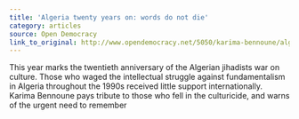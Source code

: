 ```yaml
---
title: 'Algeria twenty years on: words do not die'
category: articles
source: Open Democracy
link_to_original: http://www.opendemocracy.net/5050/karima-bennoune/algeria-twenty-years-on-words-do-not-die
---
```

This year marks the twentieth anniversary of the Algerian jihadists war on culture. Those who waged the intellectual struggle against fundamentalism in Algeria throughout the 1990s received little support internationally. Karima Bennoune pays tribute to those who fell in the culturicide, and warns of the urgent need to remember
  